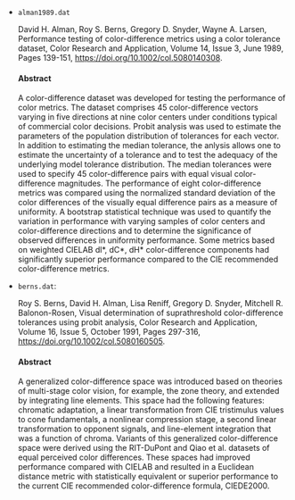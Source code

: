 * `alman1989.dat`

  David H. Alman, Roy S. Berns, Gregory D. Snyder, Wayne A. Larsen,
  Performance testing of color-difference metrics using a color tolerance dataset,
  Color Research and Application, Volume 14, Issue 3, June 1989, Pages 139-151,
  <https://doi.org/10.1002/col.5080140308>.

  #### Abstract
  A color-difference dataset was developed for testing the performance of color metrics.
  The dataset comprises 45 color-difference vectors varying in five directions at nine
  color centers under conditions typical of commercial color decisions. Probit analysis
  was used to estimate the parameters of the population distribution of tolerances for
  each vector. In addition to estimating the median tolerance, the anlysis allows one to
  estimate the uncertainty of a tolerance and to test the adequacy of the underlying
  model tolerance distribution. The median tolerances were used to specify 45
  color-difference pairs with equal visual color-difference magnitudes. The performance
  of eight color-difference metrics was compared using the normalized standard deviation
  of the color differences of the visually equal difference pairs as a measure of
  uniformity. A bootstrap statistical technique was used to quantify the variation in
  performance with varying samples of color centers and color-difference directions and
  to determine the significance of observed differences in uniformity performance. Some
  metrics based on weighted CIELAB dl\*, dC\*, dH\* color-difference components had
  significantly superior performance compared to the CIE recommended color-difference
  metrics.

* `berns.dat`: 

  Roy S. Berns, David H. Alman, Lisa Reniff, Gregory D. Snyder, Mitchell R.
  Balonon-Rosen,
  Visual determination of suprathreshold color-difference tolerances using probit
  analysis,
  Color Research and Application, Volume 16, Issue 5, October 1991, Pages 297-316,
  <https://doi.org/10.1002/col.5080160505>.

  #### Abstract
  A generalized color-difference space was introduced based on theories of multi-stage
  color vision, for example, the zone theory, and extended by integrating line elements.
  This space had the following features: chromatic adaptation, a linear transformation
  from CIE tristimulus values to cone fundamentals, a nonlinear compression stage, a
  second linear transformation to opponent signals, and line-element integration that
  was a function of chroma.  Variants of this generalized color-difference space were
  derived using the RIT-DuPont and Qiao et al. datasets of equal perceived color
  differences. These spaces had improved performance compared with CIELAB and resulted
  in a Euclidean distance metric with statistically equivalent or superior performance
  to the current CIE recommended color-difference formula, CIEDE2000.
